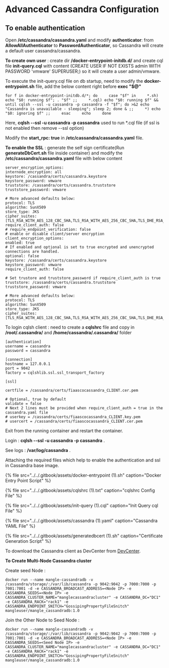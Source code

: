 # Advanced Cassandra Configuration

## To enable authentication

Open **/etc/cassandra/cassandra.yaml** and modify **authenticator**: from **AllowAllAuthenticator** to **PasswordAuthenticator**, so Cassandra will create a default user cassandra/cassandra.

**To create own user** : create dir **/docker-entrypoint-initdb.d/** and create cql file **init-query.cql** with content \(CREATE USER IF NOT EXISTS admin WITH PASSWORD 'vmware' SUPERUSER;\) so it will create a user admin/vmware.

To execute the init-query.cql file on db startup, need to modify the **docker-entrypoint.sh** file, add the below content right before **exec "$@"**

`for f in docker-entrypoint-initdb.d/*; do    
case "$f" in    
*.sh) echo "$0: running $f"; . "$f" ;;    
*.cql) echo "$0: running $f" && until cqlsh --ssl -u cassandra -p cassandra -f "$f"; do >&2 echo "Cassandra is unavailable - sleeping"; sleep 2; done & ;;    
*) echo "$0: ignoring $f" ;;    
esac    
echo    
done`

Here, **cqlsh --ssl -u cassandra -p cassandra** used to run \*.cql file \(if ssl is not enabled then remove --ssl option\)

Modify the **start\_rpc: true** in **/etc/cassandra/cassandra.yaml** file.

**To enable the SSL** : generate the self sign certificate\(Run **generateDbCert.sh** file inside container\) and modify the **/etc/cassandra/cassandra.yaml** file with below content

```text
server_encryption_options:
internode_encryption: all
keystore: /cassandra/certs/cassandra.keystore
keystore_password: vmware
truststore: /cassandra/certs/cassandra.truststore
truststore_password: vmware

# More advanced defaults below:
protocol: TLS
algorithm: SunX509
store_type: JKS
cipher_suites: [TLS_RSA_WITH_AES_128_CBC_SHA,TLS_RSA_WITH_AES_256_CBC_SHA,TLS_DHE_RSA_WITH_AES_128_CBC_SHA,TLS_DHE_RSA_WITH_AES_256_CBC_SHA,TLS_ECDHE_RSA_WITH_AES_128_CBC_SHA,TLS_ECDHE_RSA_WITH_AES_256_CBC_SHA]
require_client_auth: false
# require_endpoint_verification: false
# enable or disable client/server encryption
client_encryption_options:
enabled: true
# If enabled and optional is set to true encrypted and unencrypted connections are handled.
optional: false
keystore: /cassandra/certs/cassandra.keystore
keystore_password: vmware
require_client_auth: false

# Set trustore and truststore_password if require_client_auth is true
truststore: /cassandra/certs/cassandra.truststore
truststore_password: vmware

# More advanced defaults below:
protocol: TLS
algorithm: SunX509
store_type: JKS
cipher_suites: [TLS_RSA_WITH_AES_128_CBC_SHA,TLS_RSA_WITH_AES_256_CBC_SHA,TLS_DHE_RSA_WITH_AES_128_CBC_SHA,TLS_DHE_RSA_WITH_AES_256_CBC_SHA,TLS_ECDHE_RSA_WITH_AES_128_CBC_SHA,TLS_ECDHE_RSA_WITH_AES_256_CBC_SHA]
```

To login cqlsh client : need to create a **cqlshrc** file and copy in **/root/.cassandra/** and **/home/cassandra/.cassandra/** folder

```text
[authentication]
username = cassandra
password = cassandra

[connection]
hostname = 127.0.0.1
port = 9042
factory = cqlshlib.ssl.ssl_transport_factory

[ssl]

certfile = /cassandra/certs/fiaascocassandra_CLIENT.cer.pem

# Optional, true by default
validate = false
# Next 2 lines must be provided when require_client_auth = true in the cassandra.yaml file
# userkey = /cassandra/certs/fiaascocassandra_CLIENT.key.pem
# usercert = /cassandra/certs/fiaascocassandra_CLIENT.cer.pem
```

Exit from the running container and restart the container.

Login : **cqlsh --ssl -u cassandra -p cassandra** .

See logs : **/var/log/cassandra** .

Attaching the required files which help to enable the authentication and ssl in Cassandra base image.

{% file src="../../.gitbook/assets/docker-entrypoint \(1\).sh" caption="Docker Entry Point Script" %}

{% file src="../../.gitbook/assets/cqlshrc \(1\).txt" caption="cqlshrc Config File" %}

{% file src="../../.gitbook/assets/init-query \(1\).cql" caption="Init Query cql File" %}

{% file src="../../.gitbook/assets/cassandra \(1\).yaml" caption="Cassandra YAML File" %}

{% file src="../../.gitbook/assets/generatedbcert \(1\).sh" caption="Certificate Generation Script" %}

To download the Cassandra client as DevCenter from [DevCenter](https://academy.datastax.com/downloads).

**To Create Multi-Node Cassandra cluster**

Create seed Node :

```text
docker run --name mangle-cassandradb -v /cassandra/storage/:/var/lib/cassandra -p 9042:9042 -p 7000:7000 -p 7001:7001 -d -e CASSANDRA_BROADCAST_ADDRESS=<Node IP> -e CASSANDRA_SEEDS=<Node IP> -e CASSANDRA_CLUSTER_NAME="manglecassandracluster" -e CASSANDRA_DC="DC1" -e CASSANDRA_RACK="rack1" -e CASSANDRA_ENDPOINT_SNITCH="GossipingPropertyFileSnitch"  mangleuser/mangle_cassandradb:1.0
```

Join the Other Node to Seed Node :

```text
docker run --name mangle-cassandradb -v /cassandra/storage/:/var/lib/cassandra -p 9042:9042 -p 7000:7000 -p 7001:7001 -d -e CASSANDRA_BROADCAST_ADDRESS=<Node IP> -e CASSANDRA_SEEDS=<Seed Node IP> -e CASSANDRA_CLUSTER_NAME="manglecassandracluster" -e CASSANDRA_DC="DC1" -e CASSANDRA_RACK="rack1" -e CASSANDRA_ENDPOINT_SNITCH="GossipingPropertyFileSnitch"  mangleuser/mangle_cassandradb:1.0
```

